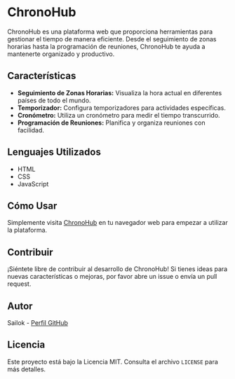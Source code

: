 # ChronoHub

ChronoHub es una plataforma web que proporciona herramientas para gestionar el tiempo de manera eficiente. Desde el seguimiento de zonas horarias hasta la programación de reuniones, ChronoHub te ayuda a mantenerte organizado y productivo.

## Características

- **Seguimiento de Zonas Horarias:** Visualiza la hora actual en diferentes países de todo el mundo.
- **Temporizador:** Configura temporizadores para actividades específicas.
- **Cronómetro:** Utiliza un cronómetro para medir el tiempo transcurrido.
- **Programación de Reuniones:** Planifica y organiza reuniones con facilidad.

## Lenguajes Utilizados

- HTML
- CSS
- JavaScript

## Cómo Usar

Simplemente visita [ChronoHub](sailok25.github.io/ChronoHub/) en tu navegador web para empezar a utilizar la plataforma.


## Contribuir

¡Siéntete libre de contribuir al desarrollo de ChronoHub! Si tienes ideas para nuevas características o mejoras, por favor abre un issue o envía un pull request.

## Autor

Sailok - [Perfil GitHub](https://github.com/sailok25)

## Licencia

Este proyecto está bajo la Licencia MIT. Consulta el archivo `LICENSE` para más detalles.
